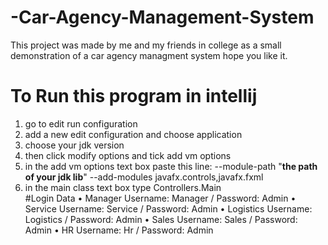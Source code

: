 # -Car-Agency-Management-System
This project was made by me and my friends in college as a small demonstration of a car agency managment system hope you like it.
# To Run this program in intellij 
1. go to edit run configuration
2. add a new edit configuration and choose application
3. choose your jdk version
4. then click modify options and tick add vm options
5. in the add vm options text box paste this line: --module-path "**the path of your jdk lib**" --add-modules javafx.controls,javafx.fxml
6. in the main class text box type Controllers.Main  
#Login Data
•	Manager          Username: Manager   /  Password: Admin
•	Service          Username: Service   /  Password: Admin
•	Logistics        Username: Logistics /   Password: Admin
•	Sales            Username: Sales     /   Password: Admin
•	HR               Username: Hr        /   Password: Admin


